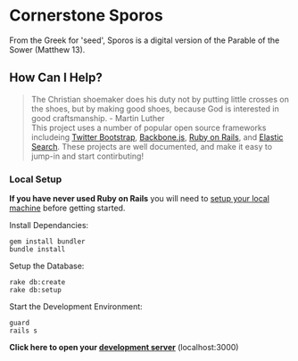 # Cornerstone Sporos
From the Greek for 'seed', Sporos is a digital version of the Parable of the Sower (Matthew 13).

## How Can I Help?
> The Christian shoemaker does his duty not by putting little crosses on the shoes, but by making good shoes, because God is interested in good craftsmanship. - Martin Luther  
This project uses a number of popular open source frameworks includeing [Twitter Bootstrap](http://getbootstrap.com/), [Backbone.js](http://backbonejs.org), [Ruby on Rails](http://rubyonrails.org/), and [Elastic Search](http://www.elasticsearch.org/).  These projects are well documented, and make it easy to jump-in and start contirbuting!

### Local Setup
**If you have never used Ruby on Rails** you will need to [setup your local machine](https://github.com/cornerstone-sf/sporos/wiki/Rails-Setup) before getting started.

Install Dependancies:
```
gem install bundler
bundle install
```

Setup the Database:
```
rake db:create
rake db:setup
```

Start the Development Environment:
```
guard
rails s
```
**Click here to open your [development server](http://localhost:3000)** (localhost:3000)
